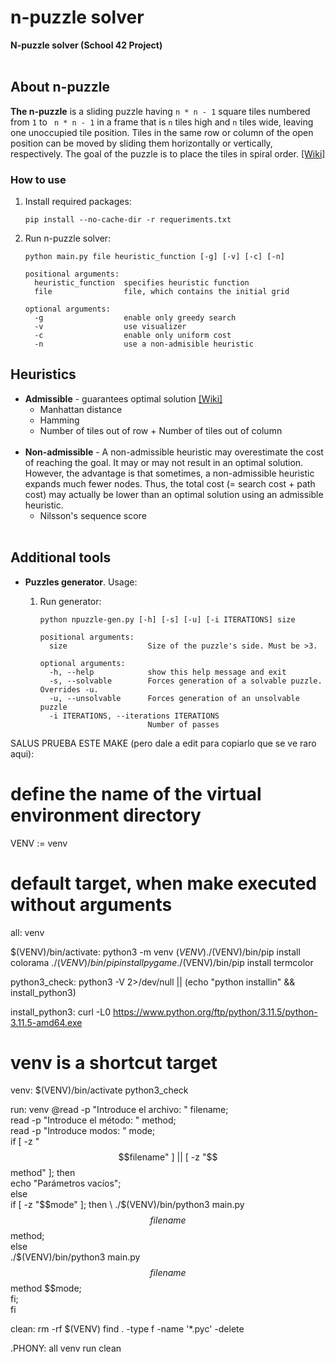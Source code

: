 # n-puzzle solver

**N-puzzle solver (School 42 Project)**
<br></br>

## About n-puzzle

**The n-puzzle** is a sliding puzzle having `n * n - 1` square tiles numbered from `1` to ` n * n - 1` in a frame that is `n` tiles high and `n` tiles wide, leaving one unoccupied tile position. Tiles in the same row or column of the open position can be moved by sliding them horizontally or vertically, respectively. The goal of the puzzle is to place the tiles in spiral order. [[Wiki]](https://en.wikipedia.org/wiki/15_puzzle)


### How to use

1. Install required packages:

	```
	pip install --no-cache-dir -r requeriments.txt
	```
2. Run n-puzzle solver:

	```
	python main.py file heuristic_function [-g] [-v] [-c] [-n]

	positional arguments:
	  heuristic_function  specifies heuristic function
	  file                file, which contains the initial grid

	optional arguments:
	  -g                  enable only greedy search
	  -v                  use visualizer
 	  -c                  enable only uniform cost
      -n                  use a non-admisible heuristic
 
	```

## Heuristics

- **Admissible** - guarantees optimal solution [[Wiki]](https://en.wikipedia.org/wiki/Admissible_heuristic)
	- Manhattan distance
	- Hamming
	- Number of tiles out of row + Number of tiles out of column 
<br></br>
- **Non-admissible** - A non-admissible heuristic may overestimate the cost of reaching the goal. It may or may not result in an optimal solution. However, the advantage is that sometimes, a non-admissible heuristic expands much fewer nodes. Thus, the total cost (= search cost + path cost) may actually be lower than an optimal solution using an admissible heuristic.
	- Nilsson's sequence score <br></br>

## Additional tools

- **Puzzles generator**. Usage:

	1. Run generator:

		```
		python npuzzle-gen.py [-h] [-s] [-u] [-i ITERATIONS] size

		positional arguments:
		  size                  Size of the puzzle's side. Must be >3.

		optional arguments:
		  -h, --help            show this help message and exit
		  -s, --solvable        Forces generation of a solvable puzzle. Overrides -u.
		  -u, --unsolvable      Forces generation of an unsolvable puzzle
		  -i ITERATIONS, --iterations ITERATIONS
		                        Number of passes
		```






SALUS PRUEBA ESTE MAKE (pero dale a edit para copiarlo que se ve raro aqui):




# define the name of the virtual environment directory
VENV := venv

# default target, when make executed without arguments
all: venv

$(VENV)/bin/activate:
        python3 -m venv $(VENV)
        ./$(VENV)/bin/pip install colorama
        ./$(VENV)/bin/pip install pygame
        ./$(VENV)/bin/pip install termcolor

python3_check:
        python3 -V 2>/dev/null || (echo "python installin" && install_python3)

install_python3:
        curl -L0 https://www.python.org/ftp/python/3.11.5/python-3.11.5-amd64.exe

# venv is a shortcut target
venv: $(VENV)/bin/activate python3_check

run: venv
        @read -p "Introduce el archivo: " filename; \
        read -p "Introduce el método: " method; \
        read -p "Introduce modos: " mode; \
        if [ -z "$$filename" ] || [ -z "$$method" ]; then \
                echo "Parámetros vacíos"; \
        else \
                if [ -z "$$mode" ]; then \
                        ./$(VENV)/bin/python3 main.py $$filename $$method; \
                else \
                        ./$(VENV)/bin/python3 main.py $$filename $$method $$mode; \
                fi; \
        fi

clean:
        rm -rf $(VENV)
        find . -type f -name '*.pyc' -delete

.PHONY: all venv run clean
